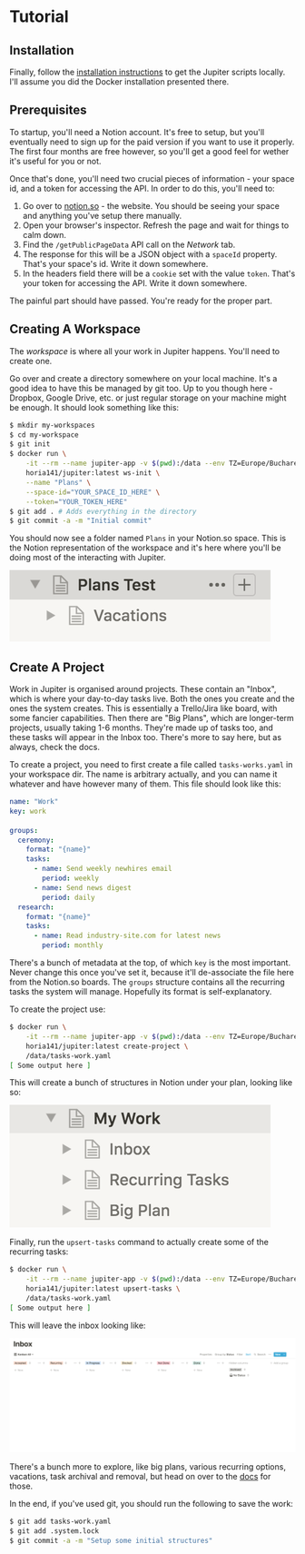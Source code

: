 # Tutorial

## Installation

Finally, follow the [installation instructions](https://github.com/horia141/jupiter/blob/master/docs/install.md) to get
the Jupiter scripts locally. I'll assume you did the Docker installation presented there.

## Prerequisites

To startup, you'll need a Notion account. It's free to setup, but you'll eventually need to sign up for the paid
version if you want to use it properly. The first four months are free however, so you'll get a good feel for wether
it's useful for you or not.

Once that's done, you'll need two crucial pieces of information - your space id, and a token for accessing the API.
In order to do this, you'll need to:

1. Go over to [notion.so](https://www.notion.so/) - the website. You should be seeing your space and anything you've
   setup there manually.
1. Open your browser's inspector. Refresh the page and wait for things to calm down.
1. Find the `/getPublicPageData` API call on the _Network_ tab.
1. The response for this will be a JSON object with a `spaceId` property. That's your space's id. Write it down
   somewhere.
1. In the headers field there will be a `cookie` set with the value `token`. That's your token for accessing the API.
   Write it down somewhere.

The painful part should have passed. You're ready for the proper part.

## Creating A Workspace

The _workspace_ is where all your work in Jupiter happens. You'll need to create one.

Go over and create a directory somewhere on your local machine. It's a good idea to have this be managed by git too.
Up to you though here - Dropbox, Google Drive, etc. or just regular storage on your machine might be enough. It
should look something like this:

```bash
$ mkdir my-workspaces
$ cd my-workspace
$ git init
$ docker run \
    -it --rm --name jupiter-app -v $(pwd):/data --env TZ=Europe/Bucharest \
    horia141/jupiter:latest ws-init \
    --name "Plans" \
    --space-id="YOUR_SPACE_ID_HERE" \
    --token="YOUR_TOKEN_HERE"
$ git add . # Adds everything in the directory
$ git commit -a -m "Initial commit"
```

You should now see a folder named `Plans` in your Notion.so space. This is the Notion representation of the workspace
and it's here where you'll  be doing most of the interacting with Jupiter.

![Jupiter Tutorial 1](assets/jupiter-tutorial-1.png)

## Create A Project

Work in Jupiter is organised around projects. These contain an "Inbox", which is where your day-to-day tasks live. Both
the ones you create and the ones the system creates. This is essentially a Trello/Jira like board, with some fancier
capabilities. Then there are "Big Plans", which are longer-term projects, usually taking 1-6 months. They're made up of
tasks too, and these tasks will appear in the Inbox too. There's more to say here, but as always, check the docs.

To create a project, you need to first create a file called `tasks-works.yaml` in your workspace dir. The name is
arbitrary actually, and you can name it whatever and have however many of them. This file should look like this:

```yaml
name: "Work"
key: work

groups:
  ceremony:
    format: "{name}"
    tasks:
      - name: Send weekly newhires email
        period: weekly
      - name: Send news digest
        period: daily
  research:
    format: "{name}"
    tasks:
      - name: Read industry-site.com for latest news
        period: monthly
```

There's a bunch of metadata at the top, of which `key` is the most important. Never change this once you've set it,
because it'll de-associate the file here from the Notion.so boards. The `groups` structure contains all the recurring
tasks the system will manage. Hopefully its format is self-explanatory.

To create the project use:

```bash
$ docker run \
    -it --rm --name jupiter-app -v $(pwd):/data --env TZ=Europe/Bucharest \
    horia141/jupiter:latest create-project \
    /data/tasks-work.yaml
[ Some output here ]
```

This will create a bunch of structures in Notion under your plan, looking like so:

![Jupiter Tutorial 2](assets/jupiter-tutorial-2.png)

Finally, run the `upsert-tasks` command to actually create some of the recurring tasks:

```bash
$ docker run \
    -it --rm --name jupiter-app -v $(pwd):/data --env TZ=Europe/Bucharest \
    horia141/jupiter:latest upsert-tasks \
    /data/tasks-work.yaml
[ Some output here ]
```

This will leave the inbox looking like:

![Jupiter Tutorial 3](assets/jupiter-tutorial-3.png)

There's a bunch more to explore, like big plans, various recurring options, vacations, task archival and removal, but
head on over to the [docs](https://github.com/horia141/jupiter/tree/master/docs) for those.

In the end, if you've used git, you should run the following to save the work:

```bash
$ git add tasks-work.yaml
$ git add .system.lock
$ git commit -a -m "Setup some initial structures"
```
